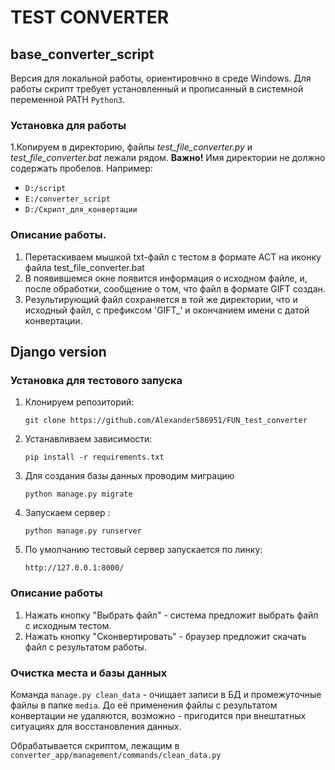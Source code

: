 # TEST CONVERTER

## base_converter_script

Версия для локальной работы, ориентировчно в среде Windows. 
Для работы скрипт требует установленный и прописанный в системной переменной PATH `Python3`.

### Установка для работы

1.Копируем в директорию, файлы _test_file_converter.py_ и _test_file_converter.bat_ лежали рядом. **Важно!** Имя директории не должно содержать пробелов.
Например:
 - `D:/script`
 - `E:/converter_script`
 - `D:/Скрипт_для_конвертации`

### Описание работы.
1. Перетаскиваем мышкой txt-файл с тестом в формате АСТ на иконку файла test_file_converter.bat
2. В появившемся окне появится информация о исходном файле, и, после обработки, сообщение о том, что файл в формате GIFT создан.
3. Результирующий файл сохраняется в той же директории, что и исходный файл, с префиксом 'GIFT_' и окончанием имени с датой конвертации.

## Django version

### Установка для тестового запуска

1. Клонируем репозиторий:

    `git clone https://github.com/Alexander586951/FUN_test_converter`

2. Устанавливаем зависимости:

    `pip install -r requirements.txt`

3. Для создания базы данных проводим миграцию

    `python manage.py migrate`

4. Запускаем сервер :

    `python manage.py runserver`
    
5. По умолчанию тестовый сервер запускается по линку:

    `http://127.0.0.1:8000/` 

### Описание работы

1. Нажать кнопку "Выбрать файл" - система предложит выбрать файл с исходным тестом.
2. Нажать кнопку "Сконвертировать" -  браузер предложит скачать файл с результатом работы.


### Очистка места и базы данных

Команда `manage.py clean_data` - очищает записи в БД и промежуточные файлы в папке `media`. До её применения файлы с результатом конвертации не удаляются, возможно - пригодится при внештатных ситуациях для восстановления данных. 

Обрабатывается скриптом, лежащим в `converter_app/management/commands/clean_data.py`